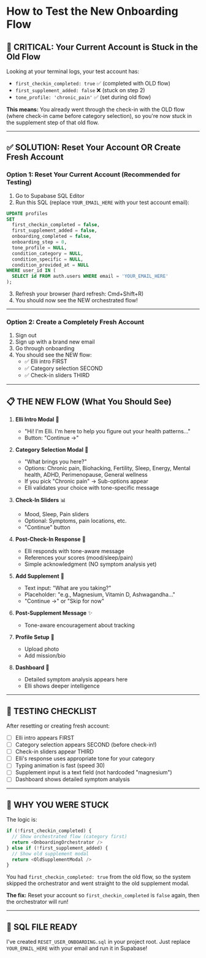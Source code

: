 # How to Test the New Onboarding Flow

## 🚨 CRITICAL: Your Current Account is Stuck in the Old Flow

Looking at your terminal logs, your test account has:
- `first_checkin_completed: true` ✅ (completed with OLD flow)
- `first_supplement_added: false` ❌ (stuck on step 2)
- `tone_profile: 'chronic_pain'` ✅ (set during old flow)

**This means:** You already went through the check-in with the OLD flow (where check-in came before category selection), so you're now stuck in the supplement step of that old flow.

---

## ✅ SOLUTION: Reset Your Account OR Create Fresh Account

### **Option 1: Reset Your Current Account (Recommended for Testing)**

1. Go to Supabase SQL Editor
2. Run this SQL (replace `YOUR_EMAIL_HERE` with your test account email):

```sql
UPDATE profiles
SET 
  first_checkin_completed = false,
  first_supplement_added = false,
  onboarding_completed = false,
  onboarding_step = 0,
  tone_profile = NULL,
  condition_category = NULL,
  condition_specific = NULL,
  condition_provided_at = NULL
WHERE user_id IN (
  SELECT id FROM auth.users WHERE email = 'YOUR_EMAIL_HERE'
);
```

3. Refresh your browser (hard refresh: Cmd+Shift+R)
4. You should now see the NEW orchestrated flow!

---

### **Option 2: Create a Completely Fresh Account**

1. Sign out
2. Sign up with a brand new email
3. Go through onboarding
4. You should see the NEW flow:
   - ✅ Elli intro FIRST
   - ✅ Category selection SECOND
   - ✅ Check-in sliders THIRD

---

## 📋 THE NEW FLOW (What You Should See)

1. **Elli Intro Modal** 💙
   - "Hi! I'm Elli. I'm here to help you figure out your health patterns..."
   - Button: "Continue →"

2. **Category Selection Modal** 🎯
   - "What brings you here?"
   - Options: Chronic pain, Biohacking, Fertility, Sleep, Energy, Mental health, ADHD, Perimenopause, General wellness
   - If you pick "Chronic pain" → Sub-options appear
   - Elli validates your choice with tone-specific message

3. **Check-In Sliders** 📊
   - Mood, Sleep, Pain sliders
   - Optional: Symptoms, pain locations, etc.
   - "Continue" button

4. **Post-Check-In Response** 💬
   - Elli responds with tone-aware message
   - References your scores (mood/sleep/pain)
   - Simple acknowledgment (NO symptom analysis yet)

5. **Add Supplement** 💊
   - Text input: "What are you taking?"
   - Placeholder: "e.g., Magnesium, Vitamin D, Ashwagandha..."
   - "Continue →" or "Skip for now"

6. **Post-Supplement Message** ✨
   - Tone-aware encouragement about tracking

7. **Profile Setup** 📸
   - Upload photo
   - Add mission/bio

8. **Dashboard** 🎉
   - Detailed symptom analysis appears here
   - Elli shows deeper intelligence

---

## 🧪 TESTING CHECKLIST

After resetting or creating fresh account:

- [ ] Elli intro appears FIRST
- [ ] Category selection appears SECOND (before check-in!)
- [ ] Check-in sliders appear THIRD
- [ ] Elli's response uses appropriate tone for your category
- [ ] Typing animation is fast (speed 30)
- [ ] Supplement input is a text field (not hardcoded "magnesium")
- [ ] Dashboard shows detailed symptom analysis

---

## 🐛 WHY YOU WERE STUCK

The logic is:
```typescript
if (!first_checkin_completed) {
  // Show orchestrated flow (category first)
  return <OnboardingOrchestrator />
} else if (!first_supplement_added) {
  // Show old supplement modal
  return <OldSupplementModal />
}
```

You had `first_checkin_completed: true` from the old flow, so the system skipped the orchestrator and went straight to the old supplement modal.

**The fix:** Reset your account so `first_checkin_completed` is `false` again, then the orchestrator will run!

---

## 📝 SQL FILE READY

I've created `RESET_USER_ONBOARDING.sql` in your project root.
Just replace `YOUR_EMAIL_HERE` with your email and run it in Supabase!















